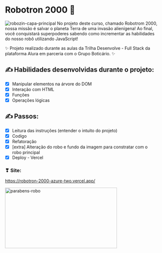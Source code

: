 # Robotron 2000 🤖
![robozin-capa-principal](https://github.com/EricaSantos-FullStack/robotron-2000/assets/71906862/2d04c3fb-52d2-4eb1-93bf-2a7ffa79f45c)
No projeto deste curso, chamado Robotrom 2000, nossa missão é salvar o planeta Terra de uma invasão alienígena! Ao final, você conquistará superpoderes sabendo como incrementar as habilidades do nosso robô utilizando JavaScript!

✨ Projeto realizado durante as aulas da Trilha Desenvolve - Full Stack da plataforma Alura em parceria com o Grupo Boticário. ✨

## ✍ Habilidades desenvolvidas durante o projeto:
- [x]  Manipular elementos na árvore do DOM
- [x]  Interação com HTML
- [x]  Funções
- [x]  Operações lógicas

## ✍ Passos:
- [x]  Leitura das instruções (entender o intuito do projeto)
- [x]  Codigo
- [x]  Refatoração
- [x]  [extra] Alteração do robo e fundo da imagem para constratar com o robo principal
- [x]  Deploy - Vercel

### ❣ Site:
https://robotron-2000-azure-two.vercel.app/

<img alt="parabens-robo" height="200" width="370" src="https://github.com/EricaSantos-FullStack/robotron-2000/assets/71906862/5778dcf9-6680-4dc5-8f25-f1185c82dabc">
